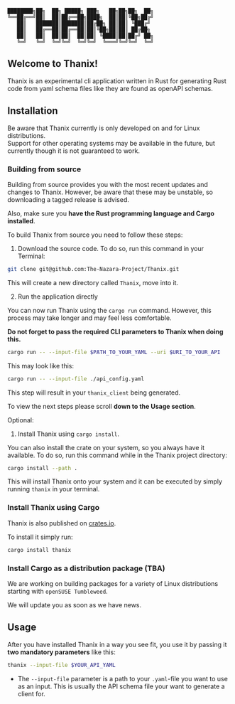 ```
████████╗██╗  ██╗ █████╗ ███╗   ██╗██╗██╗  ██╗
╚══██╔══╝██║  ██║██╔══██╗████╗  ██║██║╚██╗██╔╝
   ██║   ███████║███████║██╔██╗ ██║██║ ╚███╔╝
   ██║   ██╔══██║██╔══██║██║╚██╗██║██║ ██╔██╗
   ██║   ██║  ██║██║  ██║██║ ╚████║██║██╔╝ ██╗
   ╚═╝   ╚═╝  ╚═╝╚═╝  ╚═╝╚═╝  ╚═══╝╚═╝╚═╝  ╚═╝

```

## Welcome to Thanix!

Thanix is an experimental cli application written in Rust for generating Rust code from yaml schema files like they are
found as openAPI schemas.

## Installation

Be aware that Thanix currently is only developed on and for Linux distributions.<br>
Support for other operating systems may be available in the future, but currently though it is not guaranteed to work.

### Building from source

Building from source provides you with the most recent updates and changes to Thanix. However, be aware that these
may be unstable, so downloading a tagged release is advised.

Also, make sure you **have the Rust programming language and Cargo installed**.

To build Thanix from source you need to follow these steps:

1. Download the source code. To do so, run this command in your Terminal:

```bash
git clone git@github.com:The-Nazara-Project/Thanix.git
```

This will create a new directory called `Thanix`, move into it.

2. Run the application directly

You can now run Thanix using the `cargo run` command. However, this process may take longer and may feel less
comfortable.

**Do not forget to pass the required CLI parameters to Thanix when doing this.**

```bash
cargo run -- --input-file $PATH_TO_YOUR_YAML --uri $URI_TO_YOUR_API
```

This may look like this:

```bash
cargo run -- --input-file ./api_config.yaml
```

This step will result in your `thanix_client` being generated.

To view the next steps please scroll **down to the Usage section**.

Optional:

1. Install Thanix using `cargo install`.

You can also install the crate on your system, so you always have it available.
To do so, run this command while in the Thanix project directory:

```bash
cargo install --path .
```

This will install Thanix onto your system and it can be executed by simply running `thanix` in your terminal.

### Install Thanix using Cargo

Thanix is also published on [crates.io](https://crates.io).

To install it simply run:

```bash
cargo install thanix
```

### Install Cargo as a distribution package (TBA)

We are working on building packages for a variety of Linux distributions starting with `openSUSE Tumbleweed`.

We will update you as soon as we have news.

## Usage

After you have installed Thanix in a way you see fit, you use it by passing it **two mandatory parameters** like this:

```bash
thanix --input-file $YOUR_API_YAML
```

- The `--input-file` parameter is a path to your `.yaml`-file you want to use as an input. This is usually the API
  schema file your want to generate a client for.
